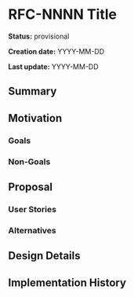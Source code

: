 # RFC-NNNN Title

<!--
The title must be short and descriptive.
-->

**Status:** provisional

<!--
Status represents the current state of the RFC.
Must be one of `provisional`, `implementable`, `implemented`, `deferred`, `rejected`, `withdrawn`, or `replaced`.
-->

**Creation date:** YYYY-MM-DD

**Last update:** YYYY-MM-DD

## Summary

<!--
One paragraph explanation of the proposed feature or enhancement.
-->

## Motivation

<!--
This section is for explicitly listing the motivation, goals, and non-goals of
this RFC. Describe why the change is important and the benefits to users.
-->

### Goals

<!--
List the specific goals of this RFC. What is it trying to achieve? How will we
know that this has succeeded?
-->

### Non-Goals

<!--
What is out of scope for this RFC? Listing non-goals helps to focus discussion
and make progress.
-->

## Proposal

<!--
This is where we get down to the specifics of what the proposal actually is.
This should have enough detail that reviewers can understand exactly what
you're proposing, but should not include things like API designs or
implementation.

If the RFC goal is to document best practices,
then this section can be replaced with the the actual documentation.
-->

### User Stories

<!--
Optional if existing discussions and/or issues are linked in the motivation section.
-->

### Alternatives

<!--
List plausible alternatives to the proposal and explain why the proposal is superior.

This is a good place to incorporate suggestions made during discussion of the RFC.
-->

## Design Details

<!--
This section should contain enough information that the specifics of your
change are understandable. This may include API specs and code snippets.

The design details should address at least the following questions:
- How can this feature be enabled / disabled?
- Does enabling the feature change any default behavior?
- Can the feature be disabled once it has been enabled?
- How can an operator determine if the feature is in use?
- Are there any drawbacks when enabling this feature?
-->

## Implementation History

<!--
Major milestones in the lifecycle of the RFC such as:
- The first Flux release where an initial version of the RFC was available.
- The version of Flux where the RFC graduated to general availability.
- The version of Flux where the RFC was retired or superseded.
-->